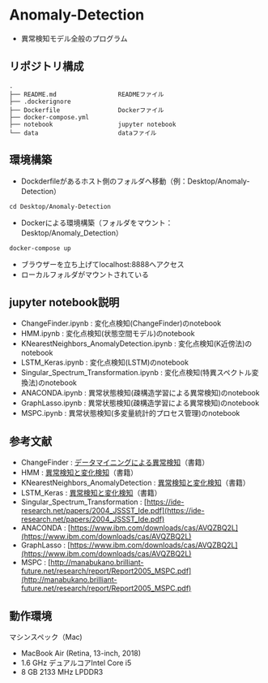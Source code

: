 # Anomaly-Detection
* 異常検知モデル全般のプログラム

## リポジトリ構成
```
.
├── README.md                 READMEファイル
├── .dockerignore        
├── Dockerfile                Dockerファイル
├── docker-compose.yml
├── notebook                  jupyter notebook
└── data                      dataファイル
```

## 環境構築

* Dockderfileがあるホスト側のフォルダへ移動（例：Desktop/Anomaly-Detection）
```
cd Desktop/Anomaly-Detection
```

* Dockerによる環境構築（フォルダをマウント：Desktop/Anomaly_Detection）
```
docker-compose up
```

* ブラウザーを立ち上げてlocalhost:8888へアクセス
* ローカルフォルダがマウントされている

## jupyter notebook説明
* ChangeFinder.ipynb : 変化点検知(ChangeFinder)のnotebook
* HMM.ipynb : 変化点検知(状態空間モデル)のnotebook
* KNearestNeighbors_AnomalyDetection.ipynb : 変化点検知(K近傍法)のnotebook
* LSTM_Keras.ipynb : 変化点検知(LSTM)のnotebook
* Singular_Spectrum_Transformation.ipynb : 変化点検知(特異スペクトル変換法)のnotebook
* ANACONDA.ipynb : 異常状態検知(疎構造学習による異常検知)のnotebook
* GraphLasso.ipynb : 異常状態検知(疎構造学習による異常検知)のnotebook
* MSPC.ipynb : 異常状態検知(多変量統計的プロセス管理)のnotebook

## 参考文献
* ChangeFinder : [データマイニングによる異常検知](https://www.amazon.co.jp/%E3%83%87%E3%83%BC%E3%82%BF%E3%83%9E%E3%82%A4%E3%83%8B%E3%83%B3%E3%82%B0%E3%81%AB%E3%82%88%E3%82%8B%E7%95%B0%E5%B8%B8%E6%A4%9C%E7%9F%A5-%E5%B1%B1%E8%A5%BF-%E5%81%A5%E5%8F%B8/dp/4320018826)（書籍）
* HMM : [異常検知と変化検知](https://www.amazon.co.jp/%E7%95%B0%E5%B8%B8%E6%A4%9C%E7%9F%A5%E3%81%A8%E5%A4%89%E5%8C%96%E6%A4%9C%E7%9F%A5-%E6%A9%9F%E6%A2%B0%E5%AD%A6%E7%BF%92%E3%83%97%E3%83%AD%E3%83%95%E3%82%A7%E3%83%83%E3%82%B7%E3%83%A7%E3%83%8A%E3%83%AB%E3%82%B7%E3%83%AA%E3%83%BC%E3%82%BA-%E4%BA%95%E6%89%8B-%E5%89%9B/dp/4061529080)（書籍）
* KNearestNeighbors_AnomalyDetection : [異常検知と変化検知](https://www.amazon.co.jp/%E7%95%B0%E5%B8%B8%E6%A4%9C%E7%9F%A5%E3%81%A8%E5%A4%89%E5%8C%96%E6%A4%9C%E7%9F%A5-%E6%A9%9F%E6%A2%B0%E5%AD%A6%E7%BF%92%E3%83%97%E3%83%AD%E3%83%95%E3%82%A7%E3%83%83%E3%82%B7%E3%83%A7%E3%83%8A%E3%83%AB%E3%82%B7%E3%83%AA%E3%83%BC%E3%82%BA-%E4%BA%95%E6%89%8B-%E5%89%9B/dp/4061529080)（書籍）
* LSTM_Keras : [異常検知と変化検知](https://www.amazon.co.jp/%E7%95%B0%E5%B8%B8%E6%A4%9C%E7%9F%A5%E3%81%A8%E5%A4%89%E5%8C%96%E6%A4%9C%E7%9F%A5-%E6%A9%9F%E6%A2%B0%E5%AD%A6%E7%BF%92%E3%83%97%E3%83%AD%E3%83%95%E3%82%A7%E3%83%83%E3%82%B7%E3%83%A7%E3%83%8A%E3%83%AB%E3%82%B7%E3%83%AA%E3%83%BC%E3%82%BA-%E4%BA%95%E6%89%8B-%E5%89%9B/dp/4061529080)（書籍）
* Singular_Spectrum_Transformation : [https://ide-research.net/papers/2004_JSSST_Ide.pdf](https://ide-research.net/papers/2004_JSSST_Ide.pdf)
* ANACONDA : [https://www.ibm.com/downloads/cas/AVQZBQ2L](https://www.ibm.com/downloads/cas/AVQZBQ2L)
* GraphLasso : [https://www.ibm.com/downloads/cas/AVQZBQ2L](https://www.ibm.com/downloads/cas/AVQZBQ2L)
* MSPC : [http://manabukano.brilliant-future.net/research/report/Report2005_MSPC.pdf](http://manabukano.brilliant-future.net/research/report/Report2005_MSPC.pdf)

## 動作環境
マシンスペック（Mac)
- MacBook Air (Retina, 13-inch, 2018)
- 1.6 GHz デュアルコアIntel Core i5
- 8 GB 2133 MHz LPDDR3
